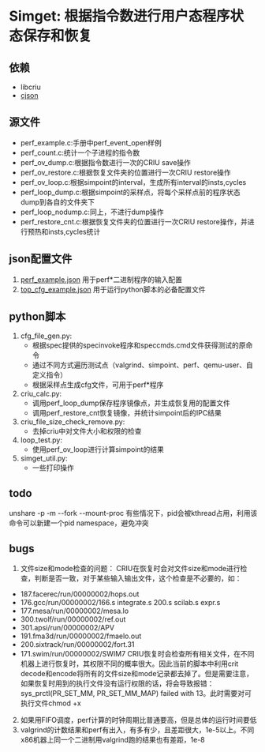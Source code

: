 # Simget: 根据指令数进行用户态程序状态保存和恢复

## 依赖
* libcriu
* [cjson](https://github.com/DaveGamble/cJSON)

## 源文件
* perf_example.c:手册中perf_event_open样例
* perf_count.c:统计一个子进程的指令数
* perf_ov_dump.c:根据指令数进行一次的CRIU save操作
* perf_ov_restore.c:根据恢复文件夹的位置进行一次CRIU restore操作
* perf_ov_loop.c:根据simpoint的interval，生成所有interval的insts,cycles
* perf_loop_dump.c:根据simpoint的采样点，将每个采样点前的程序状态dump到各自的文件夹下
* perf_loop_nodump.c:同上，不进行dump操作
* perf_restore_cnt.c:根据恢复文件夹的位置进行一次CRIU restore操作，并进行预热和insts,cycles统计


## json配置文件
1. [perf_example.json](cfg/perf_example.json) 用于perf*二进制程序的输入配置
2. [top_cfg_example.json](script/top_cfg_example.json) 用于运行python脚本的必备配置文件


## python脚本
1. cfg_file_gen.py:
    * 根据spec提供的specinvoke程序和speccmds.cmd文件获得测试的原命令
    * 通过不同方式遍历测试点（valgrind、simpoint、perf、qemu-user、自定义指令）
    * 根据采样点生成cfg文件，可用于perf*程序
2. criu_calc.py:
    * 调用perf_loop_dump保存程序镜像点，并生成恢复用的配置文件
    * 调用perf_restore_cnt恢复镜像，并统计simpoint后的IPC结果
3. criu_file_size_check_remove.py:
    * 去掉criu中对文件大小和权限的检查
4. loop_test.py:
    * 使用perf_ov_loop进行计算simpoint的结果
5. simget_util.py:
    * 一些打印操作


## todo
unshare -p -m --fork --mount-proc 有些情况下，pid会被kthread占用，利用该命令可以新建一个pid namespace，避免冲突

## bugs
1. 文件size和mode检查的问题：
CRIU在恢复时会对文件size和mode进行检查，判断是否一致，对于某些输入输出文件，这个检查是不必要的，如：
* 187.facerec/run/00000002/hops.out
* 176.gcc/run/00000002/166.s integrate.s 200.s scilab.s expr.s
* 177.mesa/run/00000002/mesa.lo
* 300.twolf/run/00000002/ref.out
* 301.apsi/run/00000002/APV
* 191.fma3d/run/00000002/fmaelo.out
* 200.sixtrack/run/00000002/fort.31
* 171.swim/run/00000002/SWIM7
CRIU恢复时会检查所有相关文件，在不同机器上进行恢复时，其权限不同的概率很大。因此当前的脚本中利用crit decode和encode将所有的文件size和mode记录都去掉了。但是需要注意，如果恢复时用到的执行文件没有运行权限的话，将会导致报错：sys_prctl(PR_SET_MM, PR_SET_MM_MAP) failed with 13。此时需要对可执行文件chmod +x
2. 如果用FIFO调度，perf计算的时钟周期比普通要高，但是总体的运行时间要低
3. valgrind的计数结果和perf有出入，有多有少，且差距很大，1e-5以上。不同x86机器上同一个二进制用valgrind跑的结果也有差距，1e-8